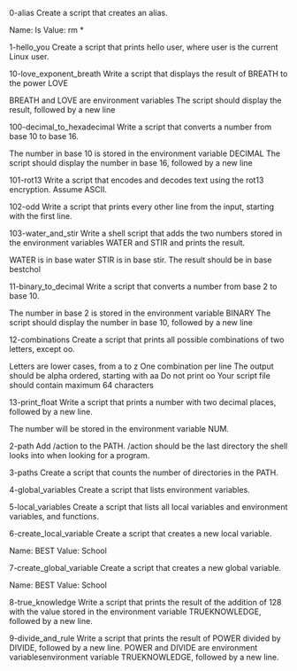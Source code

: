 0-alias
Create a script that creates an alias.

Name: ls
Value: rm *

1-hello_you
Create a script that prints hello user, where user is the current Linux user.

10-love_exponent_breath
Write a script that displays the result of BREATH to the power LOVE

BREATH and LOVE are environment variables
The script should display the result, followed by a new line

100-decimal_to_hexadecimal
Write a script that converts a number from base 10 to base 16.

The number in base 10 is stored in the environment variable DECIMAL
The script should display the number in base 16, followed by a new line

101-rot13
Write a script that encodes and decodes text using the rot13 encryption. Assume ASCII.

102-odd
Write a script that prints every other line from the input, starting with the first line.

103-water_and_stir
Write a shell script that adds the two numbers stored in the environment variables WATER and STIR and prints the result.

WATER is in base water
STIR is in base stir.
The result should be in base bestchol

11-binary_to_decimal
Write a script that converts a number from base 2 to base 10.

The number in base 2 is stored in the environment variable BINARY
The script should display the number in base 10, followed by a new line

12-combinations
Create a script that prints all possible combinations of two letters, except oo.

Letters are lower cases, from a to z
One combination per line
The output should be alpha ordered, starting with aa
Do not print oo
Your script file should contain maximum 64 characters

13-print_float
Write a script that prints a number with two decimal places, followed by a new line.

The number will be stored in the environment variable NUM.

2-path
Add /action to the PATH. /action should be the last directory the shell looks into when looking for a program.

3-paths
Create a script that counts the number of directories in the PATH.

4-global_variables
Create a script that lists environment variables.

5-local_variables
Create a script that lists all local variables and environment variables, and functions.

6-create_local_variable
Create a script that creates a new local variable.

Name: BEST
Value: School

7-create_global_variable
Create a script that creates a new global variable.

Name: BEST
Value: School

8-true_knowledge
Write a script that prints the result of the addition of 128 with the value stored in the environment variable TRUEKNOWLEDGE, followed by a new line.

9-divide_and_rule
Write a script that prints the result of POWER divided by DIVIDE, followed by a new line.
POWER and DIVIDE are environment variablesenvironment variable TRUEKNOWLEDGE, followed by a new line.
